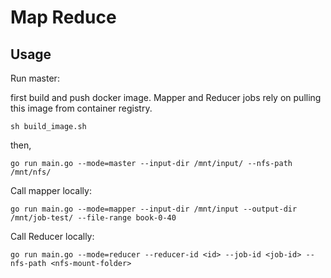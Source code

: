 # Map Reduce

## Usage

Run master:

first build and push docker image. Mapper and Reducer jobs rely on pulling this image from container registry.
```
sh build_image.sh
```
then,
```
go run main.go --mode=master --input-dir /mnt/input/ --nfs-path /mnt/nfs/
```

Call mapper locally:

```
go run main.go --mode=mapper --input-dir /mnt/input --output-dir /mnt/job-test/ --file-range book-0-40
```

Call Reducer locally:

```
go run main.go --mode=reducer --reducer-id <id> --job-id <job-id> --nfs-path <nfs-mount-folder>
```

